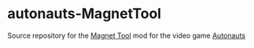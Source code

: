 # autonauts-MagnetTool
Source repository for the [Magnet Tool](https://steamcommunity.com/sharedfiles/filedetails/?id=2043092375) mod for the video game [Autonauts](https://store.steampowered.com/app/979120/Autonauts/)
